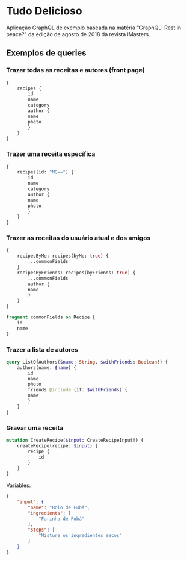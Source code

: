 # Tudo Delicioso
Aplicação GraphQL de exemplo baseada na matéria "GraphQL: Rest in peace?" da edição de agosto de 2018 da revista iMasters.

## Exemplos de queries
### Trazer todas as receitas e autores (front page)
```graphql
{
    recipes {
        id
        name
        category
        author {
        name
        photo
        }
    }
}
```

### Trazer uma receita específica
```graphql
{
    recipes(id: "MQ==") {
        id
        name
        category
        author {
        name
        photo
        }
    }
}
```

### Trazer as receitas do usuário atual e dos amigos
```graphql
{
    recipesByMe: recipes(byMe: true) {
        ...commonFields
    }
    recipesByFriends: recipes(byFriends: true) {
        ...commonFields
        author {
        name
        }
    }
}

fragment commonFields on Recipe {
    id
    name
}
```

### Trazer a lista de autores
```graphql
query ListOfAuthors($name: String, $withFriends: Boolean!) {
    authors(name: $name) {
        id
        name
        photo
        friends @include (if: $withFriends) {
        name
        }
    }
}
```

### Gravar uma receita
```graphql
mutation CreateRecipe($input: CreateRecipeInput!) {
    createRecipe(recipe: $input) {
        recipe {
            id
        }
    }
}
```

Variables:

```json
{
    "input": {
        "name": "Bolo de Fubá",
        "ingredients": [
            "Farinha de Fubá"
        ],
        "steps": [
            "Misture os ingredientes secos"
        ]
    }
}
```

